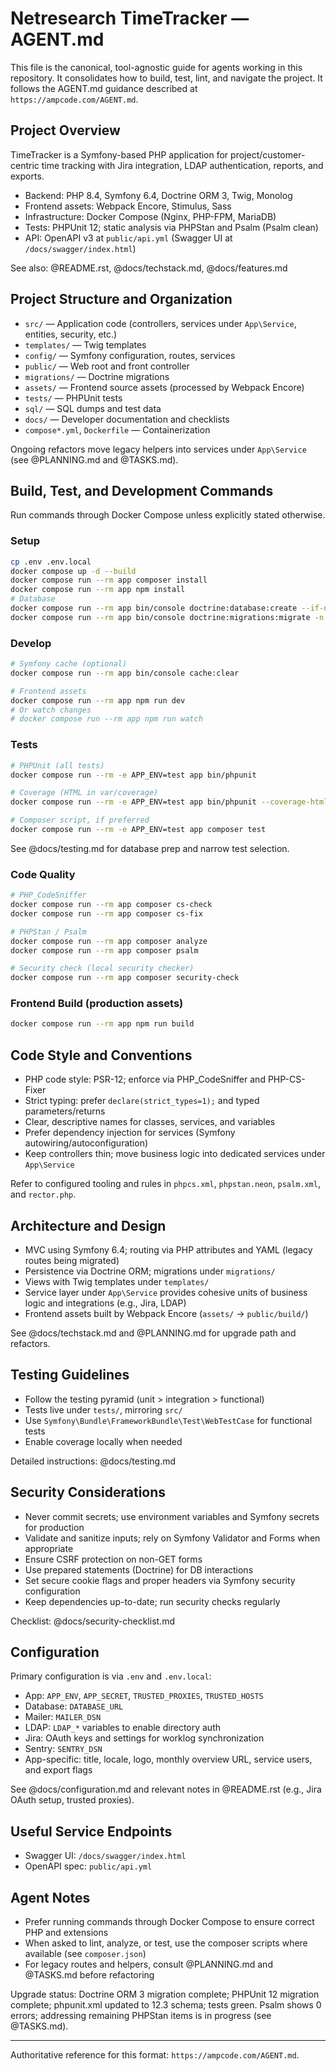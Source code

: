 # Netresearch TimeTracker — AGENT.md

This file is the canonical, tool-agnostic guide for agents working in this repository. It consolidates how to build, test, lint, and navigate the project. It follows the AGENT.md guidance described at `https://ampcode.com/AGENT.md`.

## Project Overview

TimeTracker is a Symfony-based PHP application for project/customer-centric time tracking with Jira integration, LDAP authentication, reports, and exports.

- Backend: PHP 8.4, Symfony 6.4, Doctrine ORM 3, Twig, Monolog
- Frontend assets: Webpack Encore, Stimulus, Sass
- Infrastructure: Docker Compose (Nginx, PHP-FPM, MariaDB)
- Tests: PHPUnit 12; static analysis via PHPStan and Psalm (Psalm clean)
- API: OpenAPI v3 at `public/api.yml` (Swagger UI at `/docs/swagger/index.html`)

See also: @README.rst, @docs/techstack.md, @docs/features.md

## Project Structure and Organization

- `src/` — Application code (controllers, services under `App\Service`, entities, security, etc.)
- `templates/` — Twig templates
- `config/` — Symfony configuration, routes, services
- `public/` — Web root and front controller
- `migrations/` — Doctrine migrations
- `assets/` — Frontend source assets (processed by Webpack Encore)
- `tests/` — PHPUnit tests
- `sql/` — SQL dumps and test data
- `docs/` — Developer documentation and checklists
- `compose*.yml`, `Dockerfile` — Containerization

Ongoing refactors move legacy helpers into services under `App\Service` (see @PLANNING.md and @TASKS.md).

## Build, Test, and Development Commands

Run commands through Docker Compose unless explicitly stated otherwise.

### Setup

```bash
cp .env .env.local
docker compose up -d --build
docker compose run --rm app composer install
docker compose run --rm app npm install
# Database
docker compose run --rm app bin/console doctrine:database:create --if-not-exists
docker compose run --rm app bin/console doctrine:migrations:migrate -n
```

### Develop

```bash
# Symfony cache (optional)
docker compose run --rm app bin/console cache:clear

# Frontend assets
docker compose run --rm app npm run dev
# Or watch changes
# docker compose run --rm app npm run watch
```

### Tests

```bash
# PHPUnit (all tests)
docker compose run --rm -e APP_ENV=test app bin/phpunit

# Coverage (HTML in var/coverage)
docker compose run --rm -e APP_ENV=test app bin/phpunit --coverage-html var/coverage

# Composer script, if preferred
docker compose run --rm -e APP_ENV=test app composer test
```

See @docs/testing.md for database prep and narrow test selection.

### Code Quality

```bash
# PHP_CodeSniffer
docker compose run --rm app composer cs-check
docker compose run --rm app composer cs-fix

# PHPStan / Psalm
docker compose run --rm app composer analyze
docker compose run --rm app composer psalm

# Security check (local security checker)
docker compose run --rm app composer security-check
```

### Frontend Build (production assets)

```bash
docker compose run --rm app npm run build
```

## Code Style and Conventions

- PHP code style: PSR-12; enforce via PHP_CodeSniffer and PHP-CS-Fixer
- Strict typing: prefer `declare(strict_types=1);` and typed parameters/returns
- Clear, descriptive names for classes, services, and variables
- Prefer dependency injection for services (Symfony autowiring/autoconfiguration)
- Keep controllers thin; move business logic into dedicated services under `App\Service`

Refer to configured tooling and rules in `phpcs.xml`, `phpstan.neon`, `psalm.xml`, and `rector.php`.

## Architecture and Design

- MVC using Symfony 6.4; routing via PHP attributes and YAML (legacy routes being migrated)
- Persistence via Doctrine ORM; migrations under `migrations/`
- Views with Twig templates under `templates/`
- Service layer under `App\Service` provides cohesive units of business logic and integrations (e.g., Jira, LDAP)
- Frontend assets built by Webpack Encore (`assets/` -> `public/build/`)

See @docs/techstack.md and @PLANNING.md for upgrade path and refactors.

## Testing Guidelines

- Follow the testing pyramid (unit > integration > functional)
- Tests live under `tests/`, mirroring `src/`
- Use `Symfony\Bundle\FrameworkBundle\Test\WebTestCase` for functional tests
- Enable coverage locally when needed

Detailed instructions: @docs/testing.md

## Security Considerations

- Never commit secrets; use environment variables and Symfony secrets for production
- Validate and sanitize inputs; rely on Symfony Validator and Forms when appropriate
- Ensure CSRF protection on non-GET forms
- Use prepared statements (Doctrine) for DB interactions
- Set secure cookie flags and proper headers via Symfony security configuration
- Keep dependencies up-to-date; run security checks regularly

Checklist: @docs/security-checklist.md

## Configuration

Primary configuration is via `.env` and `.env.local`:

- App: `APP_ENV`, `APP_SECRET`, `TRUSTED_PROXIES`, `TRUSTED_HOSTS`
- Database: `DATABASE_URL`
- Mailer: `MAILER_DSN`
- LDAP: `LDAP_*` variables to enable directory auth
- Jira: OAuth keys and settings for worklog synchronization
- Sentry: `SENTRY_DSN`
- App-specific: title, locale, logo, monthly overview URL, service users, and export flags

See @docs/configuration.md and relevant notes in @README.rst (e.g., Jira OAuth setup, trusted proxies).

## Useful Service Endpoints

- Swagger UI: `/docs/swagger/index.html`
- OpenAPI spec: `public/api.yml`

## Agent Notes

- Prefer running commands through Docker Compose to ensure correct PHP and extensions
- When asked to lint, analyze, or test, use the composer scripts where available (see `composer.json`)
- For legacy routes and helpers, consult @PLANNING.md and @TASKS.md before refactoring

Upgrade status: Doctrine ORM 3 migration complete; PHPUnit 12 migration complete; phpunit.xml updated to 12.3 schema; tests green. Psalm shows 0 errors; addressing remaining PHPStan items is in progress (see @TASKS.md).

---

Authoritative reference for this format: `https://ampcode.com/AGENT.md`.


